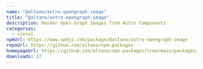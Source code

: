 ```yaml
---
name: "@altano/astro-opengraph-image"
title: "@altano/astro-opengraph-image"
description: Render Open Graph Images from Astro Components
categories:
  - css+ui
npmUrl: https://www.npmjs.com/package/@altano/astro-opengraph-image
repoUrl: https://github.com/altano/npm-packages
homepageUrl: https://github.com/altano/npm-packages/tree/main/packages/astro-opengraph-image
downloads: 17
---
```

